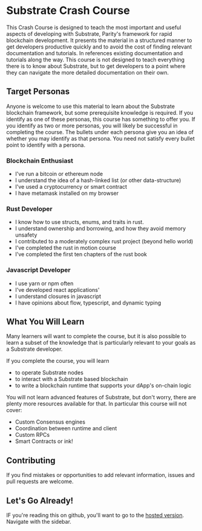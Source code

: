 # Substrate Crash Course

This Crash Course is designed to teach the most important and useful aspects of developing with Substrate, Parity's framework for rapid blockchain development. It presents the material in a structured manner to get developers productive quickly and to avoid the cost of finding relevant documentation and tutorials. In references existing documentation and tutorials along the way. This course is not designed to teach everything there is to know about Substrate, but to get developers to a point where they can navigate the more detailed documentation on their own.

## Target Personas

Anyone is welcome to use this material to learn about the Substrate blockchain framework, but some prerequisite knowledge is required. If you identify as one of these personas, this course has something to offer you. If you identify as two or more personas, you will likely be successful in completing the course. The bullets under each persona give you an idea of whether you may identify as that persona. You need not satisfy every bullet point to identify with a persona.

### Blockchain Enthusiast
* I've run a bitcoin or ethereum node
* I understand the idea of a hash-linked list (or other data-structure)
* I've used a cryptocurrency or smart contract
* I have metamask installed on my browser

### Rust Developer
* I know how to use structs, enums, and traits in rust.
* I understand ownership and borrowing, and how they avoid memory unsafety
* I contributed to a moderately complex rust project (beyond hello world)
* I've completed the rust in motion course
* I've completed the first ten chapters of the rust book

### Javascript Developer
* I use yarn or npm often
* I've developed react applications'
* I understand closures in javascript
* I have opinions about flow, typescript, and dynamic typing


## What You Will Learn

Many learners will want to complete the course, but it is also possible to learn a subset of the knowledge that is particularly relevant to your goals as a Substrate developer.

If you complete the course, you will learn
* to operate Substrate nodes
* to interact with a Substrate based blockchain
* to write a blockchain runtime that supports your dApp's on-chain logic

You will not learn advanced features of Substrate, but don't worry, there are plenty more resources available for that. In particular this course will not cover:
* Custom Consensus engines
* Coordination between runtime and client
* Custom RPCs
* Smart Contracts or ink!


## Contributing
If you find mistakes or opportunities to add relevant information, issues and pull requests are welcome.

## Let's Go Already!

IF you're reading this on github, you'll want to go to the [hosted version](https://joshorndorff.github.io/substrate-crash-course/#/). Navigate with the sidebar.
